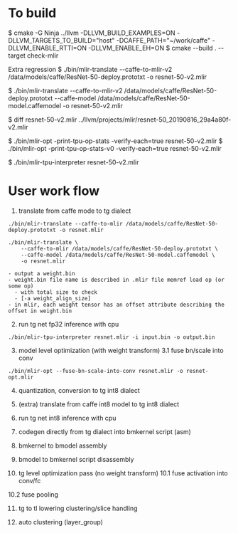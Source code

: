 # To build
$ cmake -G Ninja ../llvm -DLLVM_BUILD_EXAMPLES=ON -DLLVM_TARGETS_TO_BUILD="host" -DCAFFE_PATH="~/work/caffe" -DLLVM_ENABLE_RTTI=ON -DLLVM_ENABLE_EH=ON
$ cmake --build . --target check-mlir

Extra regression
$ ./bin/mlir-translate --caffe-to-mlir-v2 /data/models/caffe/ResNet-50-deploy.prototxt -o resnet-50-v2.mlir

$ ./bin/mlir-translate --caffe-to-mlir-v2 /data/models/caffe/ResNet-50-deploy.prototxt --caffe-model /data/models/caffe/ResNet-50-model.caffemodel -o resnet-50-v2.mlir

$ diff resnet-50-v2.mlir ../llvm/projects/mlir/resnet-50_20190816_29a4a80f-v2.mlir

$ ./bin/mlir-opt -print-tpu-op-stats -verify-each=true resnet-50-v2.mlir
$ ./bin/mlir-opt -print-tpu-op-stats-v0 -verify-each=true resnet-50-v2.mlir

$ ./bin/mlir-tpu-interpreter resnet-50-v2.mlir

# User work flow
1. translate from caffe mode to tg dialect
```
./bin/mlir-translate --caffe-to-mlir /data/models/caffe/ResNet-50-deploy.prototxt -o resnet.mlir

./bin/mlir-translate \
    --caffe-to-mlir /data/models/caffe/ResNet-50-deploy.prototxt \
    --caffe-model /data/models/caffe/ResNet-50-model.caffemodel \
    -o resnet.mlir

- output a weight.bin
- weight.bin file name is described in .mlir file memref load op (or some op)
  - with total size to check
  - [-a weight_align_size]
- in mlir, each weight tensor has an offset attribute describing the offset in weight.bin
```

2. run tg net fp32 inference with cpu
```
./bin/mlir-tpu-interpreter resnet.mlir -i input.bin -o output.bin
```

3. model level optimization (with weight transform)
3.1 fuse bn/scale into conv
```
./bin/mlir-opt --fuse-bn-scale-into-conv resnet.mlir -o resnet-opt.mlir
```

4. quantization, conversion to tg int8 dialect

5. (extra) translate from caffe int8 model to tg int8 dialect

6. run tg net int8 inference with cpu

7. codegen directly from tg dialect into bmkernel script (asm)

8. bmkernel to bmodel assembly

9. bmodel to bmkernel script disassembly

10. tg level optimization pass (no weight transform)
10.1 fuse activation into conv/fc

10.2 fuse pooling

11. tg to tl lowering
clustering/slice handling

12. auto clustering (layer_group)
